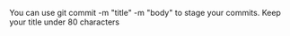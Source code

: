You can use git commit -m "title" -m "body" to stage your commits. Keep your title under 80 characters
